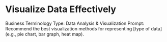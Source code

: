 # Visualize Data Effectively

Business Terminology Type: Data Analysis & Visualization
Prompt: Recommend the best visualization methods for representing [type of data] (e.g., pie chart, bar graph, heat map).